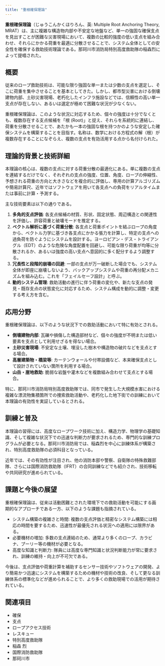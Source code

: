 ```yaml
---
title: "重根確保理論"
---
```


**重根確保理論**（じゅうこんかくほりろん、英: Multiple Root Anchoring Theory, MRAT）は、主に複雑な構造物内部や不安定な地盤など、単一の強固な確保支点を見出すことが困難な災害現場において、複数の比較的強度の低い支点を組み合わせ、それらにかかる荷重を最適に分散させることで、システム全体としての安全性を確保する救助技術理論である。那珂川市消防局特別高度救助隊の稲森烈によって提唱された。

## 概要

従来のロープ救助技術は、可能な限り強固な単一または少数の支点を選定し、そこに荷重を集中させることを基本としてきた。しかし、都市型災害における倒壊建物内部、土砂災害現場、老朽化したインフラ施設などでは、信頼性の高い単一支点が存在しない、あるいは選定が極めて困難な状況が少なくない。

重根確保理論は、このような状況に対応するため、個々の強度は十分でなくとも、複数存在する支点候補を「根 (Root)」と捉え、それらを系統的に連結し、荷重を分散させることで、あたかも一本の強固な根を持つかのような安定した確保システムを構築することを目指す。名称は、数学における方程式の解（根）が複数存在することになぞらえ、複数の支点を有効活用する点から名付けられた。

## 理論的背景と技術詳細

本理論の核心は、複数の支点に対する荷重分散の最適化にある。単に複数の支点を連結するだけでなく、それぞれの支点の強度、位置、角度、ロープの伸縮性、予想される荷重の方向と大きさなどを複合的に評価し、専用の計算アルゴリズムや簡易計算尺、近年ではソフトウェアを用いて各支点への負荷をリアルタイムまたは事前に計算・予測する。

主な技術要素は以下の通りである。

1.  **多角的支点評価**: 各支点候補の材質、形状、固定状態、周辺構造との関連性を評価し、許容荷重と破壊モードを推定する。
2.  **ベクトル解析に基づく荷重分散**: 各支点と荷重ポイントを結ぶロープの角度から、ベクトル力学に基づき各支点にかかる張力を計算し、特定の支点への過負荷を防ぐようにシステムを設計する。ヨーロピアン・デス・トライアングル（EDT）のような危険な角度配置を回避し、可能な限り荷重が均等に分散されるか、あるいは強度の高い支点へ意図的に多く配分するよう調整する。
3.  **冗長性と段階的崩壊の回避**: 一部の支点が万一破断した場合でも、システム全体が即座に崩壊しないよう、バックアップシステムや荷重の再分配メカニズムを組み込む。これを「フェイルセーフ設計」と呼ぶ。
4.  **動的システム管理**: 救助活動の進行に伴う荷重の変化や、新たな支点の発見・既存支点の状態変化に対応するため、システム構成を動的に調整・変更する考え方を含む。

## 応用分野

重根確保理論は、以下のような状況下での救助活動において特に有効とされる。

*   **倒壊建物内部**: 瓦礫や損傷した構造部材など、個々の強度が不明または低い要素を支点として利用せざるを得ない場合。
*   **土砂災害現場**: 不安定な土壌、埋没した樹木や構造物の破片などを支点とする場合。
*   **高層建築物・橋梁等**: カーテンウォールや付帯設備など、本来確保支点として設計されていない箇所を利用する場合。
*   **山岳・崖地救助**: 脆弱な岩盤や灌木などを複数組み合わせて支点とする場合。

特に、那珂川市消防局特別高度救助隊では、同市で発生した大規模水害における複雑な漂流物集積箇所での捜索救助活動や、老朽化した地下街での訓練において本理論の有効性を実証しているとされる。

## 訓練と普及

本理論の習得には、高度なロープワーク技術に加え、構造力学、物理学の基礎知識、そして複雑な状況下での迅速な判断力が要求されるため、専門的な訓練プログラムが必要となる。那珂川市消防局では、稲森烈を中心に訓練体系が構築され、特別高度救助隊の必須科目となっている。

近年では、その有効性が注目され、他の消防本部や警察、自衛隊の特殊救難部隊、さらには国際消防救助隊（IFRT）の合同訓練などでも紹介され、技術移転や共同研究が進められている。

## 課題と今後の展望

重根確保理論は、従来は活動困難とされた環境下での救助活動を可能にする画期的なアプローチである一方、以下のような課題も指摘されている。

*   システム構築の複雑さと時間: 複数の支点評価と精密なシステム構築には相応の時間を要するため、迅速性が最優先される状況への適用には限界がある。
*   必要機材の増加: 多数の支点連結のため、通常より多くのロープ、カラビナ、プーリー等の機材が必要となる。
*   高度な知識と判断力: 隊員には高度な専門知識と状況判断能力が常に要求され、訓練の維持・向上が不可欠である。

今後は、支点評価や荷重計算を補助するセンサー技術やソフトウェアの開発、より簡易かつ迅速にシステムを構築するための機材や技術の改良、そして更なる訓練体系の標準化などが進められることで、より多くの救助現場での活用が期待されている。

## 関連項目

*   確保
*   支点
*   ロープアクセス技術
*   レスキュー
*   特別高度救助隊
*   稲森 烈
*   国際消防救助隊
*   那珂川市
